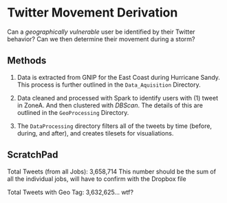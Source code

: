 Twitter Movement Derivation 
==========================

Can a _geographically vulnerable_ user be identified by their Twitter behavior?
Can we then determine their movement during a storm?

## Methods
1. Data is extracted from GNIP for the East Coast during Hurricane Sandy. This process is further outlined in the `Data_Aquisition` Directory.

2. Data cleaned and processed with Spark to identify users with (1) tweet in ZoneA. And then clustered with _DBScan_. The details of this are outlined in the `GeoProcessing` Directory.

3. The `DataProcessing` directory filters all of the tweets by time (before, during, and after), and creates tilesets for visualiations.








ScratchPad
----------

Total Tweets (from all Jobs): 3,658,714
This number should be the sum of all the individual jobs, will have to confirm with the Dropbox file

Total Tweets with Geo Tag: 3,632,625... wtf?
